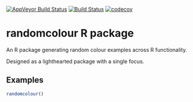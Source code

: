 [![AppVeyor Build Status](https://ci.appveyor.com/api/projects/status/github/mattmalin/randomcolourr?branch=master&svg=true)](https://ci.appveyor.com/project/mattmalin/randomcolourr) 
[![Build Status](https://www.travis-ci.com/randomcolour/randomcolourr.svg?branch=master)](https://www.travis-ci.com/randomcolour/randomcolourr) 
[![codecov](https://codecov.io/gh/randomcolour/randomcolourr/branch/master/graph/badge.svg)](https://codecov.io/gh/randomcolour/randomcolourr)

# randomcolour R package
An R package generating random colour examples across R functionality.

Designed as a lighthearted package with a single focus.

## Examples
```r
randomcolour()
```
